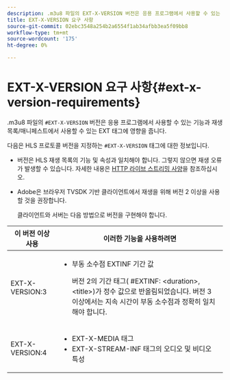 ```yaml
---
description: .m3u8 파일의 EXT-X-VERSION 버전은 응용 프로그램에서 사용할 수 있는 기능과 재생 목록/매니페스트에서 사용할 수 있는 EXT 태그에 영향을 줍니다.
title: EXT-X-VERSION 요구 사항
source-git-commit: 02ebc3548a254b2a6554f1ab34afbb3ea5f09bb8
workflow-type: tm+mt
source-wordcount: '175'
ht-degree: 0%

---
```


# EXT-X-VERSION 요구 사항{#ext-x-version-requirements}

.m3u8 파일의 `#EXT-X-VERSION` 버전은 응용 프로그램에서 사용할 수 있는 기능과 재생 목록/매니페스트에서 사용할 수 있는 EXT 태그에 영향을 줍니다.

<!--<a id="section_8850183988124049A001758F117AD3A6"></a>-->

다음은 HLS 프로토콜 버전을 지정하는 `#EXT-X-VERSION` 태그에 대한 정보입니다.

* 버전은 HLS 재생 목록의 기능 및 속성과 일치해야 합니다. 그렇지 않으면 재생 오류가 발생할 수 있습니다. 자세한 내용은 [HTTP 라이브 스트리밍 사양](https://datatracker.ietf.org/doc/draft-pantos-http-live-streaming/?include_text=1)을 참조하십시오.
* Adobe은 브라우저 TVSDK 기반 클라이언트에서 재생을 위해 버전 2 이상을 사용할 것을 권장합니다.

  클라이언트와 서버는 다음 방법으로 버전을 구현해야 합니다.

<table frame="all" colsep="1" rowsep="1" id="table_62EB98EDD9DE49EC84CB1C7D59BC40E6"> 
 <thead> 
  <tr rowsep="1"> 
   <th colname="1" class="entry"> 이 버전 이상 사용 </th> 
   <th colname="2" class="entry"> 이러한 기능을 사용하려면 </th> 
  </tr> 
 </thead>
 <tbody> 
  <tr rowsep="1"> 
   <td colname="1"> <span class="codeph"> EXT-X-VERSION:3 </span> </td> 
   <td colname="2"> 
    <ul id="ul_C9500D3F934848639C204BF248F139FF"> 
     <li id="li_535A7E3FABCB46FE872A7EA5DE2A1784">부동 소수점 <span class="codeph"> EXTINF </span> 기간 값 <p>버전 2의 기간 태그( <span class="codeph"> #EXTINF: </span>&lt;duration&gt;,&lt;title&gt;)가 정수 값으로 반올림되었습니다. 버전 3 이상에서는 지속 시간이 부동 소수점과 정확히 일치해야 합니다. </p> </li> 
    </ul> </td> 
  </tr> 
  <tr rowsep="0"> 
   <td colname="1"> <span class="codeph"> EXT-X-VERSION:4 </span> </td> 
   <td colname="2"> 
    <ul id="ul_3355A6CBBE2141DDB92660BB4B604D70"> 
     <li id="li_A7783AFF99854EFBBAECD2967E4CBF2B"><span class="codeph"> EXT-X-MEDIA </span> 태그 </li> 
     <li id="li_15AE652F33C1454AA90DDC65E7D6C2FD"><span class="codeph"> EXT-X-STREAM-INF </span> 태그의 <span class="codeph"> 오디오 </span> 및 <span class="codeph"> 비디오 </span> 특성 </li> 
    </ul> </td> 
  </tr> 
 </tbody> 
</table>

